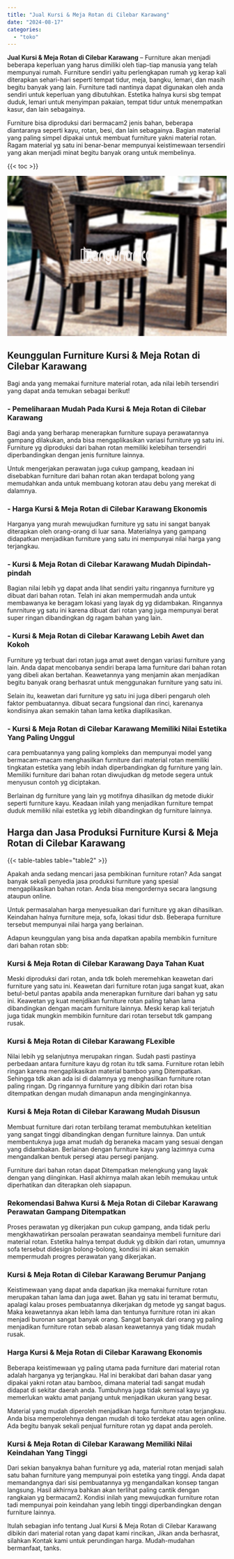 ```yaml
---
title: "Jual Kursi & Meja Rotan di Cilebar Karawang"
date: "2024-08-17"
categories: 
  - "toko"
---
```


**Jual Kursi & Meja Rotan di Cilebar Karawang** – Furniture akan menjadi beberapa keperluan yang harus dimiliki oleh tiap-tiap manusia yang telah mempunyai rumah. Furniture sendiri yaitu perlengkapan rumah yg kerap kali diterapkan sehari-hari seperti tempat tidur, meja, bangku, lemari, dan masih begitu banyak yang lain. Furniture tadi nantinya dapat digunakan oleh anda sendiri untuk keperluan yang dibutuhkan. Estetika halnya kursi sbg tempat duduk, lemari untuk menyimpan pakaian, tempat tidur untuk menempatkan kasur, dan lain sebagainya.

Furniture bisa diproduksi dari bermacam2 jenis bahan, beberapa diantaranya seperti kayu, rotan, besi, dan lain sebagainya. Bagian material yang paling simpel dipakai untuk membuat furniture yakni material rotan. Ragam material yg satu ini benar-benar mempunyai keistimewaan tersendiri yang akan menjadi minat begitu banyak orang untuk membelinya.

{{< toc >}}

![Jual Kursi & Meja Rotan di Cilebar Karawang](/images/kursi-meja-rotan-murah12.png)

## Keunggulan Furniture Kursi & Meja Rotan di Cilebar Karawang

Bagi anda yang memakai furniture material rotan, ada nilai lebih tersendiri yang dapat anda temukan sebagai berikut!

### \- Pemeliharaan Mudah Pada Kursi & Meja Rotan di Cilebar Karawang

Bagi anda yang berharap menerapkan furniture supaya perawatannya gampang dilakukan, anda bisa mengaplikasikan variasi furniture yg satu ini. Furniture yg diproduksi dari bahan rotan memiliki kelebihan tersendiri diperbandingkan dengan jenis furniture lainnya.

Untuk mengerjakan perawatan juga cukup gampang, keadaan ini disebabkan furniture dari bahan rotan akan terdapat bolong yang memudahkan anda untuk membuang kotoran atau debu yang merekat di dalamnya.

### \- Harga Kursi & Meja Rotan di Cilebar Karawang Ekonomis

Harganya yang murah mewujudkan furniture yg satu ini sangat banyak diterapkan oleh orang-orang di luar sana. Materialnya yang gampang didapatkan menjadikan furniture yang satu ini mempunyai nilai harga yang terjangkau.

### \- Kursi & Meja Rotan di Cilebar Karawang Mudah Dipindah-pindah

Bagian nilai lebih yg dapat anda lihat sendiri yaitu ringannya furniture yg dibuat dari bahan rotan. Telah ini akan mempermudah anda untuk membawanya ke beragam lokasi yang layak dg yg didambakan. Ringannya funrniture yg satu ini karena dibuat dari rotan yang juga mempunyai berat super ringan dibandingkan dg ragam bahan yang lain.

### \- Kursi & Meja Rotan di Cilebar Karawang Lebih Awet dan Kokoh

Furniture yg terbuat dari rotan juga amat awet dengan variasi furniture yang lain. Anda dapat mencobanya sendiri berapa lama furniture dari bahan rotan yang dibeli akan bertahan. Keawetannya yang menjamin akan menjadikan begitu banyak orang berhasrat untuk menggunakan furniture yang satu ini.

Selain itu, keawetan dari furniture yg satu ini juga diberi pengaruh oleh faktor pembuatannya. dibuat secara fungsional dan rinci, karenanya kondisinya akan semakin tahan lama ketika diaplikasikan.

### \- Kursi & Meja Rotan di Cilebar Karawang Memiliki Nilai Estetika Yang Paling Unggul

cara pembuatannya yang paling kompleks dan mempunyai model yang bermacam-macam menghasilkan furniture dari material rotan memiliki tingkatan estetika yang lebih indah diperbandingkan dg furniture yang lain. Memiliki furniture dari bahan rotan diwujudkan dg metode segera untuk menyusun contoh yg diciptakan.

Berlainan dg furniture yang lain yg motifnya dihasilkan dg metode diukir seperti furniture kayu. Keadaan inilah yang menjadikan furniture tempat duduk memiliki nilai estetika yg lebih dibandingkan dg furniture lainnya.

## Harga dan Jasa Produksi Furniture Kursi & Meja Rotan di Cilebar Karawang

{{< table-tables table="table2" >}}

Apakah anda sedang mencari jasa pembikinan furniture rotan? Ada sangat banyak sekali penyedia jasa produksi furniture yang spesial mengaplikasikan bahan rotan. Anda bisa mengordernya secara langsung ataupun online.

Untuk permasalahan harga menyesuaikan dari furniture yg akan dihasilkan. Keindahan halnya furniture meja, sofa, lokasi tidur dsb. Beberapa furniture tersebut mempunyai nilai harga yang berlainan.

Adapun keunggulan yang bisa anda dapatkan apabila membikin furniture dari bahan rotan sbb:

### Kursi & Meja Rotan di Cilebar Karawang Daya Tahan Kuat

Meski diproduksi dari rotan, anda tdk boleh meremehkan keawetan dari furniture yang satu ini. Keawetan dari furniture rotan juga sangat kuat, akan betul-betul pantas apabila anda menerapkan furniture dari bahan yg satu ini. Keawetan yg kuat menjdikan furniture rotan paling tahan lama dibandingkan dengan macam furniture lainnya. Meski kerap kali terjatuh juga tidak mungkin membikin furniture dari rotan tersebut tdk gampang rusak.

### Kursi & Meja Rotan di Cilebar Karawang FLexible

Nilai lebih yg selanjutnya merupakan ringan. Sudah pasti pastinya perbedaan antara furniture kayu dg rotan itu tdk sama. Furniture rotan lebih ringan karena mengaplikasikan material bamboo yang Ditempatkan. Sehingga tdk akan ada isi di dalamnya yg menghasilkan furniture rotan paling ringan. Dg ringannya furniture yang dibikin dari rotan bisa ditempatkan dengan mudah dimanapun anda menginginkannya.

### Kursi & Meja Rotan di Cilebar Karawang Mudah Disusun

Membuat furniture dari rotan terbilang teramat membutuhkan ketelitian yang sangat tinggi dibandingkan dengan furniture lainnya. Dan untuk membentuknya juga amat mudah dg beraneka macam yang sesuai dengan yang didambakan. Berlainan dengan furniture kayu yang lazimnya cuma mengandalkan bentuk persegi atau persegi panjang.

Furniture dari bahan rotan dapat Ditempatkan melengkung yang layak dengan yang diinginkan. Hasil akhirnya malah akan lebih memukau untuk diperhatikan dan diterapkan oleh siapapun.

### Rekomendasi Bahwa Kursi & Meja Rotan di Cilebar Karawang Perawatan Gampang Ditempatkan

Proses perawatan yg dikerjakan pun cukup gampang, anda tidak perlu mengkhawatirkan persoalan perawatan seandainya membeli furniture dari material rotan. Estetika halnya tempat duduk yg dibikin dari rotan, umumnya sofa tersebut didesign bolong-bolong, kondisi ini akan semakin mempermudah progres perawatan yang dikerjakan.

### Kursi & Meja Rotan di Cilebar Karawang Berumur Panjang

Keistimewaan yang dapat anda dapatkan jika memakai furniture rotan merupakan tahan lama dan juga awet. Bahan yg satu ini teramat bermutu, apalagi kalau proses pembuatannya dikerjakan dg metode yg sangat bagus. Maka keawetannya akan lebih lama dan tentunya furniture rotan ini akan menjadi buronan sangat banyak orang. Sangat banyak dari orang yg paling menjadikan furniture rotan sebab alasan keawetannya yang tidak mudah rusak.

### Harga Kursi & Meja Rotan di Cilebar Karawang Ekonomis

Beberapa keistimewaan yg paling utama pada furniture dari material rotan adalah harganya yg terjangkau. Hal ini berakibat dari bahan dasar yang dipakai yakni rotan atau bamboo, dimana material tadi sangat mudah didapat di sekitar daerah anda. Tumbuhnya juga tidak semisal kayu yg memerlukan waktu amat panjang untuk menjadikan ukuran yang besar.

Material yang mudah diperoleh menjadikan harga furniture rotan terjangkau. Anda bisa memperolehnya dengan mudah di toko terdekat atau agen online. Ada begitu banyak sekali penjual furniture rotan yg dapat anda peroleh.

### Kursi & Meja Rotan di Cilebar Karawang Memiliki Nilai Keindahan Yang Tinggi

Dari sekian banyaknya bahan furniture yg ada, material rotan menjadi salah satu bahan furniture yang mempunyai poin estetika yang tinggi. Anda dapat memandangnya dari sisi pembuatannya yg mengandalkan konsep tangan langsung. Hasil akhirnya bahkan akan terlihat paling cantik dengan rangkaian yg bermacam2. Kondisi inilah yang mewujudkan furniture rotan tadi mempunyai poin keindahan yang lebih tinggi diperbandingkan dengan furniture lainnya.

Itulah sebagian info tentang Jual Kursi & Meja Rotan di Cilebar Karawang dibikin dari material rotan yang dapat kami rincikan, Jikan anda berhasrat, silahkan Kontak kami untuk perundingan harga. Mudah-mudahan bermanfaat, tanks.
